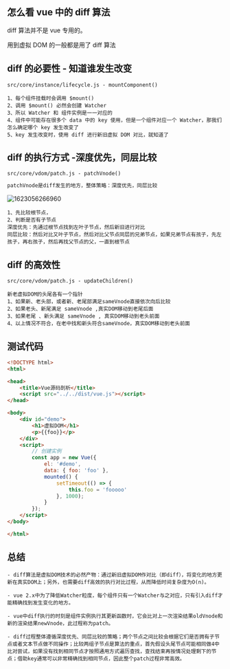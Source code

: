 ## 怎么看 vue 中的 diff 算法

diff 算法并不是 vue 专用的。

用到虚拟 DOM 的一般都是用了 diff 算法



## diff 的必要性 - 知道谁发生改变

```
src/core/instance/lifecycle.js - mountComponent()
```

```
1、每个组件挂载时会调用 $mount()
2、调用 $mount() 必然会创建 Watcher
3、所以 Watcher 和 组件实例是一一对应的
4、组件中可能存在很多个 data 中的 key 使用，但是一个组件对应一个 Watcher，那我们怎么确定哪个 key 发生改变了
5、key 发生改变时，使用 diff 进行新旧虚拟 DOM 对比，就知道了
```





## diff 的执行方式 -深度优先，同层比较

```
src/core/vdom/patch.js - patchVnode()
```

```js
patchVnode是diff发生的地方，整体策略：深度优先，同层比较
```

![1623056266960](C:\Users\Amd\AppData\Roaming\Typora\typora-user-images\1623056266960.png)

```
1、先比较根节点，
2、判断是否有子节点
深度优先：先通过根节点找到左叶子节点，然后新旧进行对比
同层比较：然后对比又叶子节点，然后对比父节点同层的兄弟节点，如果兄弟节点有孩子，先左孩子，再右孩子，然后再找父节点的父，一直到根节点
```





## diff 的高效性

```
src/core/vdom/patch.js - updateChildren()
```

```
新老虚拟DOM的头尾各有一个指针
1、如果新、老头部，或者新、老尾部满足sameVnode直接依次向后比较
2、如果老头、新尾满足 sameVnode ,真实DOM移动到老尾后面
3、如果老尾 、新头满足 sameVnode , 真实DOM移动到老头前面
4、以上情况不符合，在老中找和新头符合sameVnode，真实DOM移动到老头前面
```





## 测试代码

```html
<!DOCTYPE html>
<html>

<head>
    <title>Vue源码剖析</title>
    <script src="../../dist/vue.js"></script>
</head>

<body>
    <div id="demo">
        <h1>虚拟DOM</h1>
        <p>{{foo}}</p>
    </div>
    <script>
        // 创建实例
        const app = new Vue({
            el: '#demo',
            data: { foo: 'foo' },
            mounted() {
                setTimeout(() => {
                    this.foo = 'fooooo'
                }, 1000);
            }
        });
    </script>
</body>

</html>
```



## 总结

```
- diff算法是虚拟DOM技术的必然产物：通过新旧虚拟DOM作对比（即diff），将变化的地方更新在真实DOM上；另外，也需要diff高效的执行对比过程，从而降低时间复杂度为O(n)。

- vue 2.x中为了降低Watcher粒度，每个组件只有一个Watcher与之对应，只有引入diff才能精确找到发生变化的地方。

- vue中diff执行的时刻是组件实例执行其更新函数时，它会比对上一次渲染结果oldVnode和新的渲染结果newVnode，此过程称为patch。

- diff过程整体遵循深度优先、同层比较的策略；两个节点之间比较会根据它们是否拥有子节点或者文本节点做不同操作；比较两组子节点是算法的重点，首先假设头尾节点可能相同做4中比对尝试，如果没有找到相同节点才按照通用方式遍历查找，查找结束再按情况处理剩下的节点；借助key通常可以非常精确找到相同节点，因此整个patch过程非常高效。
```

